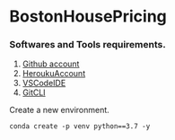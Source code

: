 # BostonHousePricing

### Softwares and Tools requirements.

1. [Github account](https://github.com)
2. [HeroukuAccount](https://heroku.com)
3. [VSCodeIDE](https://code.visualstudio.com/)
4. [GitCLI](https://git-scm.com/book/en/v2/Getting-Started-The-Command-Line)

Create a new environment.

```
conda create -p venv python==3.7 -y
```